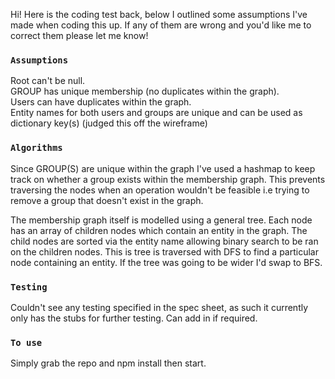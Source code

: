 
Hi! Here is the coding test back, below I outlined some assumptions I've made when coding this up. 
If any of them are wrong and you'd like me to correct them please let me know!


### `Assumptions`

Root can't be null. <br>
GROUP has unique membership (no duplicates within the graph). <br>
Users can have duplicates within the graph. <br>
Entity names for both users and groups are unique and can be used as dictionary key(s) (judged this off the 
wireframe)

### `Algorithms`
Since GROUP(S) are unique within the graph I've used a hashmap to keep track on whether a group
exists within the membership graph. This prevents traversing the nodes when an operation wouldn't
be feasible i.e trying to remove a group that doesn't exist in the graph.

The membership graph itself is modelled using a general tree. Each node has an array of children
nodes which contain an entity in the graph. The child nodes are sorted via the entity name allowing 
binary search to be ran on the children
nodes. This is tree is traversed with DFS to find a particular node containing an entity. 
If the tree was going to be wider I'd swap to BFS.

### `Testing`

Couldn't see any testing specified in the spec sheet, as such it currently only has the stubs for further testing.
Can add in if required.

### `To use`
Simply grab the repo and npm install then start.

